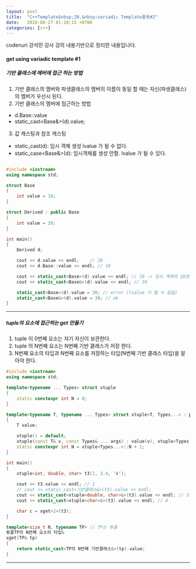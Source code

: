```yaml
---
layout: post
title:  "C++Template&nbsp;20.&nbsp;variadic Template활용#2"
date:   2018-08-27 01:18:15 +0700
categories: [c++]
---
```


codenuri 강석민 강사 강의 내용기반으로 정리한 내용입니다.

#### get using variadic template #1

##### 기반 클래스에 메버에 접근 하는 방법

1. 기반 클래스의 멤버와 파생클래스의 멤버의 이름이 동일 할 때는 자신(파생클래스)의 멤버가 우선시 된다.
2. 기반 클래스의 멤버에 접근하는 방법
- d.Base::value
- static_cast<Base&>(d).value;
3. 값 캐스팅과 참조 캐스팅
- static_cast<Base>(d): 임시 객체 생성 lvalue 가 될 수 없다.
- static_case<Base&>(d): 임시객체를 생성 안함. lvalue 가 될 수 있다.

``` cpp

#include <iostream>
using namespace std;

struct Base
{
	int value = 10;
}

struct Derived : public Base
{
	int value = 20;
}

int main()
{
	Derived d;

	cout << d.value << endl;	// 20
	cout << d.Base::value << endl; // 10

	cout << static_cast<Base>(d).value << endl; // 10 -> 임시 객체의 10임
	cout << static_cast<Base&>(d).value << endl; // 10

	static_cast<Base>(d).value = 30; // error (lvalue 가 될 수 없음)
	static_cast<Base&>(d).value = 30; // ok
}

```

---

##### tuple의 요소에 접근하는 get 만들기

1. tuple 이 0번째 요소는 자기 자신이 보관한다.
2. tuple 의 N번째 요소는 N번째 기반 클래스가 저장 한다.
3. N번째 요소의 타입과 N번째 요소를 저장하는 타입(N번째 기반 클래스 타입)을 알아야 한다.

``` cpp
#include <iostream>
using namespace std;

template<typename ... Types> struct xtuple
{
	static constexpr int N = 0;
}

template<typename T, typename ... Types> struct xtuple<T, Types...> : public xtuple<Types...>
{
	T value;

	xtuple() = default;
	xtuple(const T& v, const Types& ... args) : value(v), xtuple<Types...>(args...) {}
	static constexpr int N = xtuple<Types...>::N + 1;
}

int main()
{
	xtuple<int, double, char> t3(1, 3.4, 'A');

	cout << t3.value << endl; // 1
	// cout << static_cast<기반클래스&>(t3).value << endl;
	cout << static_cast<xtuple<double, char>&>(t3).value << endl; // 3.4
	cout << static_cast<xtuple<char>&>(t3).value << endl; // A

	char c = xget<2>(t3);
}

template<size_t N, typename TP> // TP는 튜플
튜플TP의 N번째 요소의 타입&
xget(TP& tp)
{
	return static_cast<TP의 N번째 기반클래스&>(tp).value;
}

```

---

